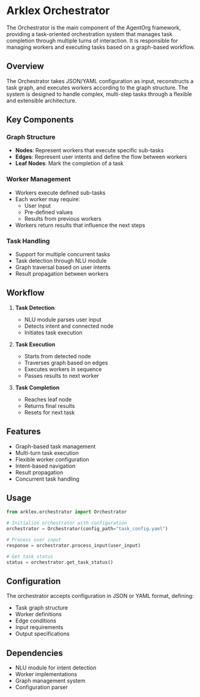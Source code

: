 # Arklex Orchestrator

The Orchestrator is the main component of the AgentOrg framework, providing a task-oriented orchestration system that manages task completion through multiple turns of interaction. It is responsible for managing workers and executing tasks based on a graph-based workflow.

## Overview

The Orchestrator takes JSON/YAML configuration as input, reconstructs a task graph, and executes workers according to the graph structure. The system is designed to handle complex, multi-step tasks through a flexible and extensible architecture.

## Key Components

### Graph Structure

- **Nodes**: Represent workers that execute specific sub-tasks
- **Edges**: Represent user intents and define the flow between workers
- **Leaf Nodes**: Mark the completion of a task

### Worker Management

- Workers execute defined sub-tasks
- Each worker may require:
  - User input
  - Pre-defined values
  - Results from previous workers
- Workers return results that influence the next steps

### Task Handling

- Support for multiple concurrent tasks
- Task detection through NLU module
- Graph traversal based on user intents
- Result propagation between workers

## Workflow

1. **Task Detection**
   - NLU module parses user input
   - Detects intent and connected node
   - Initiates task execution

2. **Task Execution**
   - Starts from detected node
   - Traverses graph based on edges
   - Executes workers in sequence
   - Passes results to next worker

3. **Task Completion**
   - Reaches leaf node
   - Returns final results
   - Resets for next task

## Features

- Graph-based task management
- Multi-turn task execution
- Flexible worker configuration
- Intent-based navigation
- Result propagation
- Concurrent task handling

## Usage

```python
from arklex.orchestrator import Orchestrator

# Initialize orchestrator with configuration
orchestrator = Orchestrator(config_path="task_config.yaml")

# Process user input
response = orchestrator.process_input(user_input)

# Get task status
status = orchestrator.get_task_status()
```

## Configuration

The orchestrator accepts configuration in JSON or YAML format, defining:

- Task graph structure
- Worker definitions
- Edge conditions
- Input requirements
- Output specifications

## Dependencies

- NLU module for intent detection
- Worker implementations
- Graph management system
- Configuration parser
